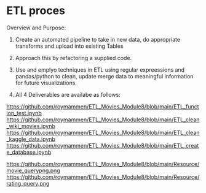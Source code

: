 # ETL proces

Overview and Purpose:

  1. Create an automated pipeline to take in new data, do appropriate transforms and upload into existing Tables
  
  2. Approach this by refactoring a supplied code.
  
  3. Use and emplyo techniques in ETL using regular expreessions and pandas/python to clean, update merge data to meaningful information for future visualizations.
  
  4. All 4 Deliverables are availabe as follows:

https://github.com/roymammen/ETL_Movies_Module8/blob/main/ETL_function_test.ipynb
https://github.com/roymammen/ETL_Movies_Module8/blob/main/ETL_clean_wiki_movies.ipynb
https://github.com/roymammen/ETL_Movies_Module8/blob/main/ETL_clean_kaggle_data.ipynb
https://github.com/roymammen/ETL_Movies_Module8/blob/main/ETL_create_database.ipynb

https://github.com/roymammen/ETL_Movies_Module8/blob/main/Resource/movie_querypng.png
https://github.com/roymammen/ETL_Movies_Module8/blob/main/Resource/rating_query.png
 
  
  

